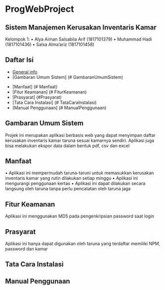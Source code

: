 # ProgWebProject

## Sistem Manajemen Kerusakan Inventaris Kamar

Kelompok 1:
• Alya Aiman Salsabila Arif (1817101379)
• Muhammad Hadi (1817101436)
• Salsa Alma’ariz (1817101458)

## Daftar Isi
* [General info](#general-info)
* [Gambaran Umum Sistem] (# GambaranUmumSistem)
- [Manfaat] (# Manfaat)
- [Fitur Keamanan] (# FiturKeamanan)
- [Prasyarat] (#Prasyarat)
- [Tata Cara Instalasi] (# TataCaraInstalasi)
- [Manual Penggunaan] (# ManualPenggunaan)

## Gambaran Umum Sistem

Projek ini merupakan aplikasi berbasis web yang dapat menyimpan daftar kerusakan inventaris kamar taruna sesuai kamarnya sendiri. Aplikasi juga bisa melakukan ekspor data dalam bentuk pdf, csv dan excel

## Manfaat

• Aplikasi ini mempermudah taruna-taruni untuk memasukkan kerusakan inventaris kamar yang rutin dilakukan setiap minggu
• Aplikasi ini mengurangi penggunaan kertas
• Aplikasi ini dapat dilakukan secara langsung oleh taruna tanpa perlu pencatatan oleh taruna jaga

## Fitur Keamanan

Aplikasi ini menggunakan MD5 pada pengenkripsian password saat login

## Prasyarat

Aplikasi ini hanya dapat digunakan oleh taruna yang terdaftar memiliki NPM, password dan kamar

## Tata Cara Instalasi

## Manual Penggunaan
